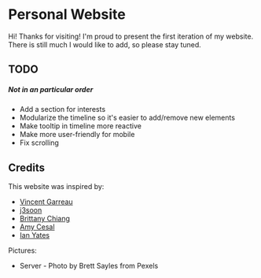 # Personal Website
Hi! Thanks for visiting! I'm proud to present the first iteration of my website. There is still much I would like to add, so please stay tuned. 

## TODO
##### *Not in an particular order*
* Add a section for interests
* Modularize the timeline so it's easier to add/remove new elements
* Make tooltip in timeline more reactive
* Make more user-friendly for mobile
* Fix scrolling

## Credits
This website was inspired by:
* [Vincent Garreau](https://github.com/VincentGarreau/particles.js/)
* [j3soon](https://github.com/j3soon/particle)
* [Brittany Chiang](https://github.com/bchiang7/v4)
* [Amy Cesal](https://www.amycesal.com/)
* [Ian Yates](https://codepen.io/tutsplus/pen/ZEzerNB) 

Pictures:
* Server - Photo by Brett Sayles from Pexels

